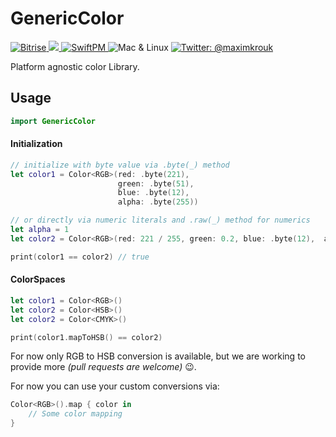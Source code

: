 # GenericColor

<p>
  <a href="https://www.bitrise.io">
        <img src="https://app.bitrise.io/app/a3a37bed689bd009/status.svg?token=BxXqBRMIFEZT29jbaixGpA&branch=master" alt="Bitrise"/>
    </a>
    <a href="https://swift.org">
        <img src="https://img.shields.io/badge/Swift-5.1-red.svg?logo=swift" />
    </a>
    <a href="https://swift.org/package-manager">
        <img src="https://img.shields.io/badge/SwiftPM-Compatible-brightgreen.svg?style=flat" alt="SwiftPM" />
    </a>
    <img src="https://img.shields.io/badge/Platforms-Mac & Linux-green.svg?style=flat" alt="Mac & Linux" />
    <a href="https://twitter.com/maximkrouk">
        <img src="https://img.shields.io/badge/twitter-@maximkrouk-blue.svg?logo=twitter&style=social" alt="Twitter: @maximkrouk"/>
    </a>
</p>

Platform agnostic color Library.

## Usage

```swift
import GenericColor
```

#### Initialization

```swift
// initialize with byte value via .byte(_) method
let color1 = Color<RGB>(red: .byte(221),
                        green: .byte(51),
                        blue: .byte(12), 
                        alpha: .byte(255))

// or directly via numeric literals and .raw(_) method for numerics
let alpha = 1
let color2 = Color<RGB>(red: 221 / 255, green: 0.2, blue: .byte(12),  alpha: .raw(1))

print(color1 == color2) // true
```

#### ColorSpaces

```swift
let color1 = Color<RGB>()
let color2 = Color<HSB>()
let color2 = Color<CMYK>()

print(color1.mapToHSB() == color2)
```

For now only RGB to HSB conversion is available, but we are working to provide more _(pull requests are welcome)_ 😉.

For now you can use your custom conversions via:

```swift
Color<RGB>().map { color in 
    // Some color mapping
}
```

